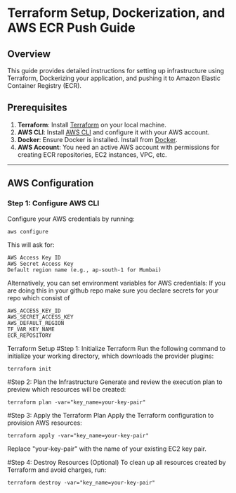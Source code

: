 # Terraform Setup, Dockerization, and AWS ECR Push Guide

## Overview

This guide provides detailed instructions for setting up infrastructure using Terraform, Dockerizing your application, and pushing it to Amazon Elastic Container Registry (ECR).

## Prerequisites

1. **Terraform**: Install [Terraform](https://www.terraform.io/downloads) on your local machine.
2. **AWS CLI**: Install [AWS CLI](https://aws.amazon.com/cli/) and configure it with your AWS account.
3. **Docker**: Ensure Docker is installed. Install from [Docker](https://www.docker.com/get-started).
4. **AWS Account**: You need an active AWS account with permissions for creating ECR repositories, EC2 instances, VPC, etc.

---

## AWS Configuration

### Step 1: Configure AWS CLI

Configure your AWS credentials by running:

```bash
aws configure
```

This will ask for:

```
AWS Access Key ID
AWS Secret Access Key
Default region name (e.g., ap-south-1 for Mumbai)
```

Alternatively, you can set environment variables for AWS credentials:
If you are doing this in your github repo make sure you declare secrets for your repo which consist of

```
AWS_ACCESS_KEY_ID
AWS_SECRET_ACCESS_KEY
AWS_DEFAULT_REGION
TF_VAR_KEY_NAME
ECR_REPOSITORY
```

Terraform Setup
#Step 1: Initialize Terraform
Run the following command to initialize your working directory, which downloads the provider plugins:

```
terraform init
```

#Step 2: Plan the Infrastructure
Generate and review the execution plan to preview which resources will be created:

```
terraform plan -var="key_name=your-key-pair"
```

#Step 3: Apply the Terraform Plan
Apply the Terraform configuration to provision AWS resources:

```
terraform apply -var="key_name=your-key-pair"
```

Replace "your-key-pair" with the name of your existing EC2 key pair.

#Step 4: Destroy Resources (Optional)
To clean up all resources created by Terraform and avoid charges, run:

```
terraform destroy -var="key_name=your-key-pair"
```
